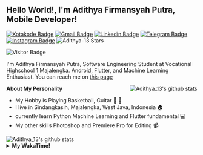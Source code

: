 
## Hello World!, I'm Adithya Firmansyah Putra, Mobile Developer!

[![Kotakode Badge](https://img.shields.io/badge/-Kotakode-green?style=plastic&logo=Kotakode&link=https://kotakode.com/users/527/adithya-13)](https://kotakode.com/users/527/adithya-13)
[![Gmail Badge](https://img.shields.io/badge/-Gmail-white?style=plastic&logo=Gmail&link=mailto:aditputrafirmansyah@gmail.com)](mailto:aditputrafirmansyah@gmail.com)
[![Linkedin Badge](https://img.shields.io/badge/-LinkedIn-blue?style=plastic&logo=Linkedin&link=https://www.linkedin.com/in/aditputrafirmansyah/)](https://www.linkedin.com/in/aditputrafirmansyah/) 
[![Telegram Badge](https://img.shields.io/badge/-Telegram-blue?style=plastic&logo=telegram&link=https://t.me/Adithya_13)](https://t.me/Adithya_13) 
[![Instagram Badge](https://img.shields.io/badge/-Instagram-white?style=plastic&logo=instagram&link=https://www.instagram.com/adithya_firmansyahputra/)](https://www.instagram.com/adithya_firmansyahputra/)
![Adithya-13 Stars](https://img.shields.io/github/stars/Adithya-13?affiliations=OWNER&style=social)

![Visitor Badge](https://visitor-badge.laobi.icu/badge?page_id=Adithya-13.Adithya-13)

I'm Adithya Firmansyah Putra, Software Engineering Student at Vocational Highschool 1 Majalengka. Android, Flutter, and Machine Learning Enthusiast. You can reach me on [this page](https://msha.ke/adithya_13/)

<img align="right" alt="Adithya_13's github stats" src="https://github-readme-stats.vercel.app/api/top-langs/?username=Adithya-13&theme=radical&show_icons=true&hide_border=true&line_height=24"/>

**About My Personality**

- My Hobby is Playing Basketball, Guitar :basketball: :guitar: 
- I live in Sindangkasih, Majalengka, West Java, Indonesia :house:
- currently learn Python Machine Learning and Flutter fundamental :computer:
- My other skills Photoshop and Premiere Pro for Editing :video_camera:

<img alt="Adithya_13's github stats" src="https://github-readme-stats.vercel.app/api?username=Adithya-13&count_private=true&show_icons=true&hide_border=true&include_all_commits=true&line_height=24&theme=radical"/>

<details>
  <summary><b>My WakaTime!</b></summary>
  <br>
  
  <!--START_SECTION:waka-->
![Lines of code](https://img.shields.io/badge/From%20Hello%20World%20I%27ve%20Written-291301%20lines%20of%20code-blue)

**I'm a Night 🦉** 

```text
🌞 Morning    88 commits     ████░░░░░░░░░░░░░░░░░░░░░   17.39% 
🌆 Daytime    82 commits     ████░░░░░░░░░░░░░░░░░░░░░   16.21% 
🌃 Evening    141 commits    ███████░░░░░░░░░░░░░░░░░░   27.87% 
🌙 Night      195 commits    █████████░░░░░░░░░░░░░░░░   38.54%

```
📅 **I'm Most Productive on Sunday** 

```text
Monday       72 commits     ███░░░░░░░░░░░░░░░░░░░░░░   14.23% 
Tuesday      46 commits     ██░░░░░░░░░░░░░░░░░░░░░░░   9.09% 
Wednesday    45 commits     ██░░░░░░░░░░░░░░░░░░░░░░░   8.89% 
Thursday     57 commits     ██░░░░░░░░░░░░░░░░░░░░░░░   11.26% 
Friday       79 commits     ████░░░░░░░░░░░░░░░░░░░░░   15.61% 
Saturday     83 commits     ████░░░░░░░░░░░░░░░░░░░░░   16.4% 
Sunday       124 commits    ██████░░░░░░░░░░░░░░░░░░░   24.51%

```


📊 **This Week I Spent My Time On** 

```text
⌚︎ Time Zone: Asia/Bangkok

💬 Programming Languages: 
Dart                     4 hrs 52 mins       ████████████████████████░   97.46% 
JSON                     7 mins              ░░░░░░░░░░░░░░░░░░░░░░░░░   2.37% 
INI                      0 secs              ░░░░░░░░░░░░░░░░░░░░░░░░░   0.14% 
Other                    0 secs              ░░░░░░░░░░░░░░░░░░░░░░░░░   0.02% 
YAML                     0 secs              ░░░░░░░░░░░░░░░░░░░░░░░░░   0.0%

🔥 Editors: 
Android Studio           4 hrs 54 mins       ████████████████████████░   97.98% 
VS Code                  6 mins              ░░░░░░░░░░░░░░░░░░░░░░░░░   2.02%

💻 Operating System: 
Windows                  5 hrs               █████████████████████████   100.0%

```

**I Mostly Code in Kotlin** 

```text
Kotlin                   19 repos            ██████████████░░░░░░░░░░░   59.38% 
Dart                     9 repos             ███████░░░░░░░░░░░░░░░░░░   28.12% 
Jupyter Notebook         2 repos             █░░░░░░░░░░░░░░░░░░░░░░░░   6.25% 
CSS                      1 repo              ░░░░░░░░░░░░░░░░░░░░░░░░░   3.12% 
HTML                     1 repo              ░░░░░░░░░░░░░░░░░░░░░░░░░   3.12%

```



 Last Updated on 24/08/2021
<!--END_SECTION:waka-->
</details>
